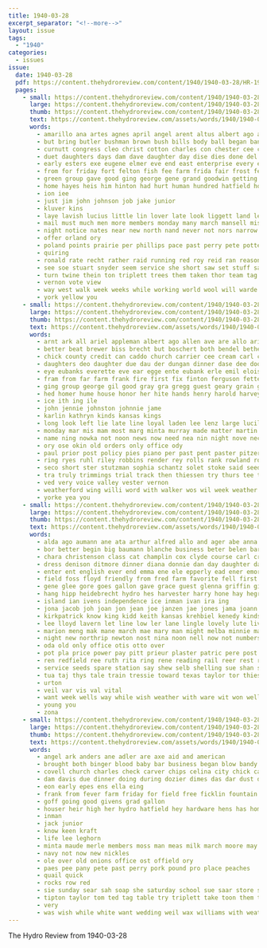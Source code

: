 ```yaml
---
title: 1940-03-28
excerpt_separator: "<!--more-->"
layout: issue
tags:
  - "1940"
categories:
  - issues
issue:
  date: 1940-03-28
  pdf: https://content.thehydroreview.com/content/1940/1940-03-28/HR-1940-03-28.pdf
  pages:
    - small: https://content.thehydroreview.com/content/1940/1940-03-28/small/HR-1940-03-28-01.jpg
      large: https://content.thehydroreview.com/content/1940/1940-03-28/large/HR-1940-03-28-01.jpg
      thumb: https://content.thehydroreview.com/content/1940/1940-03-28/thumbnails/HR-1940-03-28-01.jpg
      text: https://content.thehydroreview.com/assets/words/1940/1940-03-28/HR-1940-03-28-01.txt
      words:
        - amarillo ana artes agnes april angel arent altus albert ago aud ama and apache able ala are all agent
        - but bring butler bushman brown bush bills body ball began bank board been bob butter buy bis bennett ber baby business brought billings bryson ballew bobby boys baker
        - curnutt congress cleo christ cotton charles con chester cee carruth carney clase cake contes care count come conte church city christian college caddo corn cobb county carry car champion cure
        - duet daughters days dam dave daughter day dise dies done del
        - early esters exe eugene elmer eve end east enterprise every egg enter
        - from for friday fort felton fish fee farm frida fair frost felt front friesen flansburg first
        - green group gave good ging george gene grand goodwin getting gon
        - home hayes heis him hinton had hurt human hundred hatfield how hydro harrow has haj held hunter hamilton health hamp hen hanes howard hom henry high herndon hall
        - ion iee
        - just jim john johnson job jake junior
        - kluver kins
        - laye lavish lucius little lin lover late look liggett land let lewis last large
        - mail must much men more members monday many march mansell miss might maurine mcanally most matter may man miles music
        - night notice nates near new north nand never not nors narrow noth names now nims nelli
        - offer orland ory
        - poland points prairie per phillips pace past perry pete potter prior pounds park pass public pound pope peaches president pion price pastor prayer pretty
        - quiring
        - ronald rate recht rather raid running red roy reid ran reason rear ridenour russell record risen ralph rio rath
        - see soe stuart snyder seem service she short saw set stuff sarah speed sisk said spearman sick sullens sam severe sunday stock school soon sons season sally state standing sister seed steer second show sin smith
        - turn twine thein ton triplett trees them taken thor team tag than the toa tommy tom talk ted towns texas tea tippy tory
        - vernon vote view
        - way west walk week weeks while working world wool will warde william white with was warning wonder weatherford winners wheat williams wey work wilda worth
        - york yellow you
    - small: https://content.thehydroreview.com/content/1940/1940-03-28/small/HR-1940-03-28-02.jpg
      large: https://content.thehydroreview.com/content/1940/1940-03-28/large/HR-1940-03-28-02.jpg
      thumb: https://content.thehydroreview.com/content/1940/1940-03-28/thumbnails/HR-1940-03-28-02.jpg
      text: https://content.thehydroreview.com/assets/words/1940/1940-03-28/HR-1940-03-28-02.txt
      words:
        - arnt ark all ariel appleman albert ago allen ave are allo arie ater and appl arthur arden alar agent ang alva
        - better beat brewer biss brecht but boschert both bendel bethel business bernice bread berry bank bill beck
        - chick county credit can caddo church carrier cee cream carl cones car city coffee cation clinton came carver care charlie colony caine cox cant cake come col
        - daughters deo daughter due dau der dungan dinner dase dee door day dena dip darko della date
        - eye eubanks everette eve ear egge ente eubank erle emil eloise essen elmer every ewy easter earl end eller
        - fram from far farm frank fire first fix finton ferguson fetter frida famous fae for firestone fie flock farms full fay fond friday friends
        - ging group george gil good gray gra gregg guest geary grain given guthrie games
        - hed homer hume house honor her hite hands henry harold harvey hess happy had herald herndon hart hedge harry heide home hour hydro hoa harris harty howard hatfield hernan hardware
        - ice ith ing ile
        - john jennie johnston johnnie jame
        - karlin kathryn kinds kansas kings
        - long look left lie late line loyal laden lee lenz large lucile luck liberal lea lena lay louie laston last lave
        - monday mar mis mam most marg minta murray made matter martin mak moat mound men mees miss mik mission mies money mil must miller mcavoy magnolia mac march
        - name ning nowka not noon news now need nea nin night nove necessary
        - ory ose okin old orders only office ody
        - paul prior post policy pies piano per past pent paster pitzer payne pack par powers pay people patterson pleasant press parent pain pat pry private
        - ring ryes ruhl riley robbins render rey rolls rank rowland roy real ridge rowan ree
        - seco short ster stutzman sophia schantz solet stoke said seed soe sylvester sly sees special sister sell see second smith syed sot supply south saturday sake station schmidt son shields sunny stock shantz shawn sunday school she sale stockton shook service shown swe
        - tra truly trimmings trial track then thiessen try thurs tee tape thirsk them tax takes tone tonie tindel taff thomason trate texas the thoma thi tilt tal
        - ved very voice valley vester vernon
        - weatherford wing willi word with walker wos wil week weather working wit wayne wood widmann welding want wai wildman weare wall while went was will
        - yorke yea you
    - small: https://content.thehydroreview.com/content/1940/1940-03-28/small/HR-1940-03-28-03.jpg
      large: https://content.thehydroreview.com/content/1940/1940-03-28/large/HR-1940-03-28-03.jpg
      thumb: https://content.thehydroreview.com/content/1940/1940-03-28/thumbnails/HR-1940-03-28-03.jpg
      text: https://content.thehydroreview.com/assets/words/1940/1940-03-28/HR-1940-03-28-03.txt
      words:
        - alda ago aumann ane ata arthur alfred allo and ager abe anna aim ale asa apa are agnes allis ann ast ask aid acher all arn age april
        - bor better begin big baumann blanche business beter belen barbar buy but brother bird body bill been burg brought bost back billy bob beans bel belle beverly bryan born ball beth bring bur bang black barber
        - chara christenson class cat champlin cox clyde course carl cream change clifford chis came chet cheap cecil chick cloninger cai craig caine clinton chief cousin chair cline can chalmers cyril claude cate clas coe clarence
        - dress denison ditmore dinner diana donnie dan day daughter dale dick dennis during donald dickerson doctor duke della din doo den dalke detweiler don
        - enter ent english ever end emma ene ele epperly ead ener emory easter egg ente earl every emil elwood eloise ell ege
        - field foss floyd friendly from fred farm favorite fell first friday found forth free farewell french fos fam for ferguson frankie fay florence fun fine forward frost fish felton fair fabia full fowler few fares
        - gene glee gore goes gallon gave grace guest glenna griffin gilda goad gibson green grade glass giant ground gates ghee
        - hang hipp heidebrecht hydro hes harvester harry hone hay hegre hobby hana hunt held her harold hopewell hardware hafer hurt heart henry huss has halls homer home had hess
        - island ian ivens independence ice inman ivan ira ing
        - jona jacob joh joan jon jean joe janzen jae jones jama joann john jan jolin julius job junior
        - kirkpatrick know king kidd keith kansas krehbiel kenedy kinds kang kline
        - lee lloyd lavern let line low ler lane lingle lovely lute living latter leach law lot last lose les luck like lower learn look lynch ling
        - marion meng mak mane march mae mary man might melba minnie martin most mound moth members moore mar midland marilyn main miller marvin morn metz miss more made model murray may morning
        - night new northrip newton nost nina noon nell now not numbers news north nails nannie nen
        - oda old only office otis otto over
        - pot pla price power pay pitt prieur plaster patric pere post packard pee present piece pleasure paso part pieper past pell public phoebe pert patrick
        - ren redfield ree ruth rita ring rene reading rail reer rest reps raymond regular riley room rious ratay rain roy ream rein rock
        - service seeds spare station say shew selb shelling sue shan spring sear seat study sunda second stringer student school subject sunday sale she shelton ship see smith sage seater sharry special side sell small schoo savin slagell sister season sow sei seri snow shine saturday sin stride show sass sutton shaw speed stock shed
        - tua taj thys tale train tressie toward texas taylor tor thiessen thurs tomlins the thad tex toe tee turn trumbly tye thirsk tae ton ted them tipton ten talkington thi tulip tate tase table
        - urton
        - veil var vis val vital
        - want week wells way while wish weather with ware wit won well wien wilde wood wind weatherford west waters will went wafer walt williams ward word wash wise wee was
        - young you
        - zona
    - small: https://content.thehydroreview.com/content/1940/1940-03-28/small/HR-1940-03-28-04.jpg
      large: https://content.thehydroreview.com/content/1940/1940-03-28/large/HR-1940-03-28-04.jpg
      thumb: https://content.thehydroreview.com/content/1940/1940-03-28/thumbnails/HR-1940-03-28-04.jpg
      text: https://content.thehydroreview.com/assets/words/1940/1940-03-28/HR-1940-03-28-04.txt
      words:
        - angel ark anders ane adler are axe aid and american
        - brought both binger blood baby bar business began blow bandy bers bowls beau brother ben bars brides
        - covell church charles check carver chips celina city chick came college cause coffee cones card cheese
        - dam davis due dinner doing during dozier dimes das dar dust deal daughter dale
        - eon early epes ens ella eing
        - frank from fever farm friday for field free ficklin fountain friends floor fick fresh
        - goff going good givens grad gallon
        - houser heir high her hydro hatfield hey hardware hens has home honor hill hin
        - inman
        - jack junior
        - know keen kraft
        - life lee leghorn
        - minta maude merle members moss man meas milk march moore may monday market many marvin
        - navy not now new nickles
        - ole over old onions office ost offield ory
        - paes pee pany pete past perry pork pound pro place peaches
        - quail quick
        - rocks row red
        - sie sunday sear sah soap she saturday school sue saar store swe sister soo student stevens state shawnee sale size sat sunda sees shee son side ster
        - tipton taylor tom ted tag table try triplett take toon them thu tisha the
        - very
        - was wish while white want wedding weil wax williams with weatherford will wheat web weeks well wee
---
```


The Hydro Review from 1940-03-28

<!--more-->

